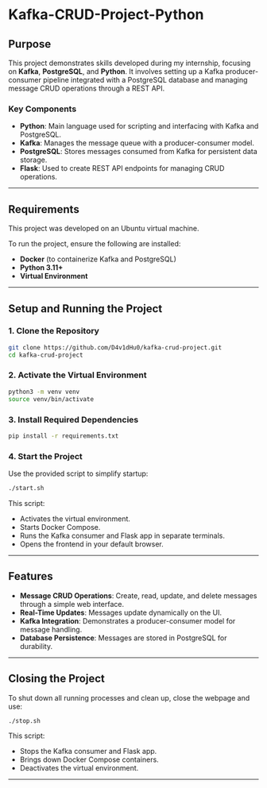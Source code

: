 
# Kafka-CRUD-Project-Python

## Purpose

This project demonstrates skills developed during my internship, focusing on **Kafka**, **PostgreSQL**, and **Python**. It involves setting up a Kafka producer-consumer pipeline integrated with a PostgreSQL database and managing message CRUD operations through a REST API.

### Key Components
- **Python**: Main language used for scripting and interfacing with Kafka and PostgreSQL.
- **Kafka**: Manages the message queue with a producer-consumer model.
- **PostgreSQL**: Stores messages consumed from Kafka for persistent data storage.
- **Flask**: Used to create REST API endpoints for managing CRUD operations.

---

## Requirements

This project was developed on an Ubuntu virtual machine.

To run the project, ensure the following are installed:
- **Docker** (to containerize Kafka and PostgreSQL)
- **Python 3.11+**
- **Virtual Environment**

---

## Setup and Running the Project

### 1. Clone the Repository
```bash
git clone https://github.com/D4v1dHu0/kafka-crud-project.git
cd kafka-crud-project
```

### 2. Activate the Virtual Environment
```bash
python3 -m venv venv
source venv/bin/activate
```

### 3. Install Required Dependencies
```bash
pip install -r requirements.txt
```

### 4. Start the Project
Use the provided script to simplify startup:
```bash
./start.sh
```
This script:
- Activates the virtual environment.
- Starts Docker Compose.
- Runs the Kafka consumer and Flask app in separate terminals.
- Opens the frontend in your default browser.

---

## Features
- **Message CRUD Operations**: Create, read, update, and delete messages through a simple web interface.
- **Real-Time Updates**: Messages update dynamically on the UI.
- **Kafka Integration**: Demonstrates a producer-consumer model for message handling.
- **Database Persistence**: Messages are stored in PostgreSQL for durability.

---

## Closing the Project
To shut down all running processes and clean up, close the webpage and use:
```bash
./stop.sh
```

This script:
- Stops the Kafka consumer and Flask app.
- Brings down Docker Compose containers.
- Deactivates the virtual environment.

---
